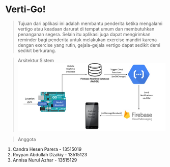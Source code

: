 # Verti-Go!

> Tujuan dari aplikasi ini adalah membantu penderita ketika mengalami vertigo atau keadaan darurat di tempat umum dan membutuhkan penanganan segera. Selain itu aplikasi juga dapat mengirimkan reminder bagi penderita untuk melakukan exercise mandiri karena dengan exercise yang rutin, gejala-gejala vertigo dapat sedikit demi sedikit berkurang.

> Arsitektur Sistem
![untitled](photos/Untitled.jpg)

> Anggota
1. Candra Hesen Parera - 13515019
2. Royyan Abdullah Dzakiy - 13515123
3. Annisa Nurul Azhar - 13515129